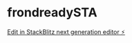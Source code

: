 # frondreadySTA

[Edit in StackBlitz next generation editor ⚡️](https://stackblitz.com/~/github.com/chantabbai/frondreadySTA)